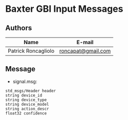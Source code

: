 # Baxter GBI Input Messages

## Authors

| Name | E-mail |
|------|--------|
| Patrick Roncagliolo | roncapat@gmail.com |

## Message
* signal.msg:
```
std_msgs/Header header
string device_id
string device_type
string device_model
string action_descr
float32 confidence
```
